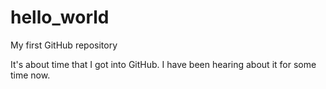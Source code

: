 # hello_world
My first GitHub repository

It's about time that I got into GitHub. I have been hearing about it for some time now.
